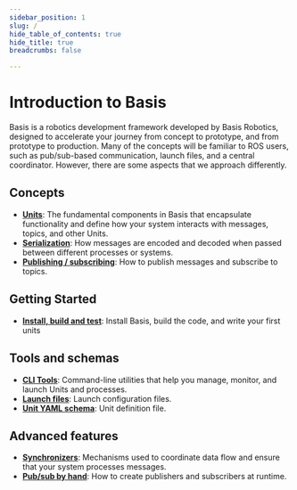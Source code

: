 ```yaml
---
sidebar_position: 1
slug: /
hide_table_of_contents: true
hide_title: true
breadcrumbs: false

---
```

# Introduction to Basis

Basis is a robotics development framework developed by Basis Robotics, designed to accelerate your journey from concept to prototype, and from prototype to production. Many of the concepts will be familiar to ROS users, such as pub/sub-based communication, launch files, and a central coordinator. However, there are some aspects that we approach differently.

## Concepts
- [**Units**](guide-concepts/unit): The fundamental components in Basis that encapsulate functionality and define how your system interacts with messages, topics, and other Units.
- [**Serialization**](guide-concepts/serialization): How messages are encoded and decoded when passed between different processes or systems.
- [**Publishing / subscribing**](guide-concepts/pubsub): How to publish messages and subscribe to topics.

## Getting Started
- [**Install, build and test**](guide-getting-started/): Install Basis, build the code, and write your first units

## Tools and schemas
- [**CLI Tools**](guide-tools/cli): Command-line utilities that help you manage, monitor, and launch Units and processes.
- [**Launch files**](guide-tools/launch-files): Launch configuration files.
- [**Unit YAML schema**](guide-tools/unit-files): Unit definition file.

## Advanced features
- [**Synchronizers**](guide-advanced/synchronizers): Mechanisms used to coordinate data flow and ensure that your system processes messages.
- [**Pub/sub by hand**](guide-advanced/pubsub-by-hand): How to create publishers and subscribers at runtime. 